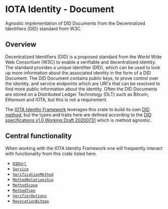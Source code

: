 IOTA Identity - Document
=== 

Agnostic implementation of DID Documents from the Decentralized Identifiers (DID) standard from W3C.

## Overview 
Decentralized Identifiers (DID) is a proposed standard from the World Wide Web Consortium (W3C) to enable a
verifiable and decentralized identity. The standard provides a unique identifier (DID), which can be used to look up
more information about the associated identity in the form of a DID Document. The DID Document contains public keys,
to prove control over the identity, and service endpoints which are URI's that can be resolved to find more public
information about the identity. Often the DID Documents are stored on a Distributed Ledger Technology (DLT) such as
Bitcoin, Ethereum and IOTA, but this is not a requirement.

The [IOTA Identity Framework](https://wiki.iota.org/identity.rs/introduction) leverages this crate to build its own [DID method](https://www.w3.org/TR/2020/WD-did-core-20200731/#dfn-did-methods), but the types and traits here are defined according to the [DID specifications v1.0 Working Draft 20200731](https://www.w3.org/TR/2020/WD-did-core-20200731/) which is method agnostic. 

## Central functionality 
When working with the IOTA Identity Framework one will frequently interact with functionality from this crate listed here. 

- [`DIDUrl`](crate::did::DIDUrl)
- [`Service`](crate::service::Service)
- [`VerificationMethod`](crate::verification::VerificationMethod)
- [`MethodRelationship`](crate::verification::MethodRelationship)
- [`MethodScope`](crate::verification::MethodScope)
- [`MethodType`](crate::verification::MethodType)
- [`VerifierOptions`](crate::verifiable::VerifierOptions)
- [`RevocationBitmap`](crate::revocation::RevocationBitmap)